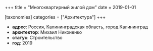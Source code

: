 
+++
title = "Многоквартирный жилой дом"
date = 2019-01-01

[taxonomies]
categories = ["Архитектура"]
+++

- **адрес**: Россия, Калининградская область, город Калининград
- **архитектор**: Михаил Никоненко
- **статус**: Строительство
- **год**: 2019
        